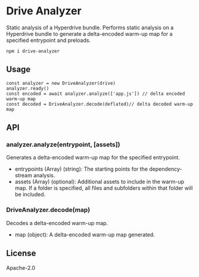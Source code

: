 # Drive Analyzer

Static analysis of a Hyperdrive bundle. Performs static analysis on a Hyperdrive bundle to generate a delta-encoded warm-up map for a specified entrypoint and preloads.

```
npm i drive-analyzer
```

## Usage

```
const analyzer = new DriveAnalyzer(drive)
analyzer.ready()
const encoded = await analyzer.analyze(['app.js']) // delta encoded warm-up map
const decoded = DriveAnalyzer.decode(deflated)// delta decoded warm-up map
```

## API
### analyzer.analyze(entrypoint, [assets])

Generates a delta-encoded warm-up map for the specified entrypoint.

- entrypoints (Array) (string): The starting points for the dependency-stream analysis.
- assets (Array) (optional): Additional assets to include in the warm-up map. If a folder is specified, all files and subfolders within that folder will be included.

### DriveAnalyzer.decode(map)

Decodes a delta-encoded warm-up map.

- map (object): A delta-encoded warm-up map generated.

## License

Apache-2.0
